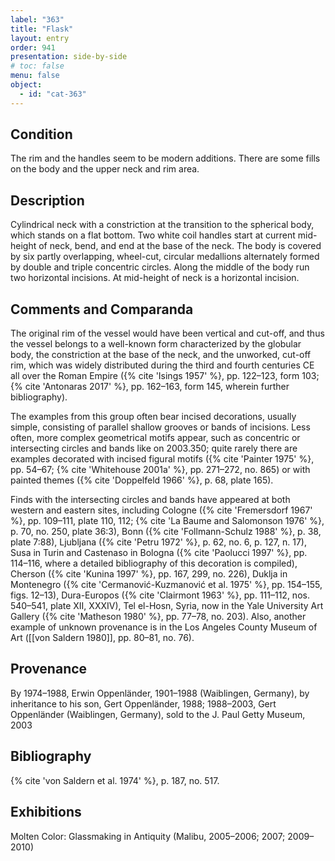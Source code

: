 ```yaml
---
label: "363"
title: "Flask"
layout: entry
order: 941
presentation: side-by-side
# toc: false
menu: false
object:
  - id: "cat-363"
---
```


## Condition

The rim and the handles seem to be modern additions. There are some fills on the body and the upper neck and rim area.

## Description

Cylindrical neck with a constriction at the transition to the spherical body, which stands on a flat bottom. Two white coil handles start at current mid-height of neck, bend, and end at the base of the neck. The body is covered by six partly overlapping, wheel-cut, circular medallions alternately formed by double and triple concentric circles. Along the middle of the body run two horizontal incisions. At mid-height of neck is a horizontal incision.

## Comments and Comparanda

The original rim of the vessel would have been vertical and cut-off, and thus the vessel belongs to a well-known form characterized by the globular body, the constriction at the base of the neck, and the unworked, cut-off rim, which was widely distributed during the third and fourth centuries CE all over the Roman Empire ({% cite 'Isings 1957' %}, pp. 122–123, form 103; {% cite 'Antonaras 2017' %}, pp. 162–163, form 145, wherein further bibliography).

The examples from this group often bear incised decorations, usually simple, consisting of parallel shallow grooves or bands of incisions. Less often, more complex geometrical motifs appear, such as concentric or intersecting circles and bands like on 2003.350; quite rarely there are examples decorated with incised figural motifs ({% cite 'Painter 1975' %}, pp. 54–67; {% cite 'Whitehouse 2001a' %}, pp. 271–272, no. 865) or with painted themes ({% cite 'Doppelfeld 1966' %}, p. 68, plate 165).

Finds with the intersecting circles and bands have appeared at both western and eastern sites, including Cologne ({% cite 'Fremersdorf 1967' %}, pp. 109–111, plate 110, 112; {% cite 'La Baume and Salomonson 1976' %}, p. 70, no. 250, plate 36:3), Bonn ({% cite 'Follmann-Schulz 1988' %}, p. 38, plate 7:88), Ljubljana ({% cite 'Petru 1972' %}, p. 62, no. 6, p. 127, n. 17), Susa in Turin and Castenaso in Bologna ({% cite 'Paolucci 1997' %}, pp. 114–116, where a detailed bibliography of this decoration is compiled), Cherson ({% cite 'Kunina 1997' %}, pp. 167, 299, no. 226), Duklja in Montenegro ({% cite 'Cermanović-Kuzmanović et al. 1975' %}, pp. 154–155, figs. 12–13), Dura-Europos ({% cite 'Clairmont 1963' %}, pp. 111–112, nos. 540–541, plate XII, XXXIV), Tel el-Hosn, Syria, now in the Yale University Art Gallery ({% cite 'Matheson 1980' %}, pp. 77–78, no. 203). Also, another example of unknown provenance is in the Los Angeles County Museum of Art ([[von Saldern 1980]], pp. 80–81, no. 76).

## Provenance

By 1974–1988, Erwin Oppenländer, 1901–1988 (Waiblingen, Germany), by inheritance to his son, Gert Oppenländer, 1988; 1988–2003, Gert Oppenländer (Waiblingen, Germany), sold to the J. Paul Getty Museum, 2003

## Bibliography

{% cite 'von Saldern et al. 1974' %}, p. 187, no. 517.

## Exhibitions

Molten Color: Glassmaking in Antiquity (Malibu, 2005–2006; 2007; 2009–2010)
